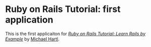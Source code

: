 # Ruby on Rails Tutorial: first application

This is the first applicaiton for
[*Ruby on Rails Tutorial: Learn Rails by Example*](http://railstutorial.org/)
by [Michael Hartl](http://michaelhartl.com).